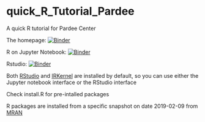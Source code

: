 # quick_R_Tutorial_Pardee
A quick R tutorial for Pardee Center

The homepage: [![Binder](https://mybinder.org/badge_logo.svg)](https://mybinder.org/v2/gh/quciet/quick_R_Tutorial_Pardee/master)

R on Jupyter Notebook:  [![Binder](https://mybinder.org/badge_logo.svg)](https://mybinder.org/v2/gh/quciet/quick_R_Tutorial_Pardee/master?filepath=R%20Tutorial%201%20Pardee.ipynb)

Rstudio: [![Binder](https://mybinder.org/badge_logo.svg)](https://mybinder.org/v2/gh/quciet/quick_R_Tutorial_Pardee/master?filepath=rstudio)


Both [RStudio](https://www.rstudio.com/) and [IRKernel](https://irkernel.github.io/)
are installed by default, so you can use either the Jupyter notebook interface or
the RStudio interface

Check install.R for pre-intalled packages

R packages are installed from a specific snapshot on date 2019-02-09 from [MRAN](https://mran.microsoft.com/documents/rro/reproducibility)

